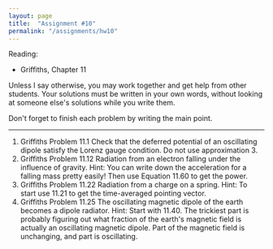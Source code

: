 ```yaml
---
layout: page
title:  "Assignment #10"
permalink: "/assignments/hw10"
---
```


Reading: 
* Griffiths, Chapter 11

Unless I say otherwise, you may work together and get help from other students. Your solutions must be written in your own words, without looking at someone else's solutions while
you write them.

Don't forget to finish each problem by writing the main point.

______________________________________________________________________________
1. Griffiths Problem 11.1 Check that the deferred potential of an oscillating dipole satisfy the Lorenz gauge condition. Do not use approximation 3. 
2. Griffiths Problem 11.12 Radiation from an electron falling under the
influence of gravity.  Hint: You can write down the acceleration for a falling mass pretty easily!  Then use Equation 11.60 to get the power.
3. Griffiths Problem 11.22 Radiation from a charge on a spring. Hint: To start use 11.21 to get the time-averaged pointing vector.
4. Griffiths Problem 11.25 The oscillating magnetic dipole of the earth becomes a dipole radiator.  Hint: Start with 11.40.  The trickiest part is probably figuring out what 
fraction of the earth's magnetic field is actually an oscillating magnetic dipole.  Part of the magnetic field is unchanging, and part is oscillating.  
